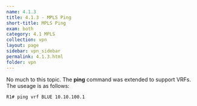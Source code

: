 ```yaml
---
name: 4.1.3
title: 4.1.3 - MPLS Ping
short-title: MPLS Ping
exam: both
category: 4.1 MPLS
collection: vpn
layout: page
sidebar: vpn_sidebar
permalink: 4.1.3.html
folder: vpn
---
```

No much to this topic. The **ping** command was extended to support VRFs. The useage is as follows:
```
R1# ping vrf BLUE 10.10.100.1
```
